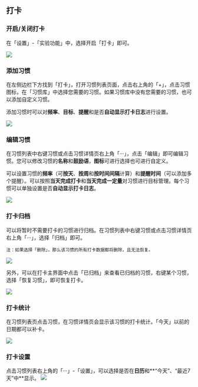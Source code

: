 ## 打卡

### 开启/关闭打卡

在「设置」-「实验功能」中，选择开启「打卡」即可。

![](../images/android/habit/show.png)

### 添加习惯

在左侧边栏下方找到「打卡」，打开习惯列表页面，点击右上角的「+」，点击习惯图标，在「习惯库」中选择您需要的习惯。如果习惯库中没有您需要的习惯，也可以添加自定义习惯。

添加习惯时可以对**频率**、**目标**、**提醒**和是否**自动显示打卡日志**进行设置。


![](../images/android/habit/add.png)

### 编辑习惯

在习惯列表中右键习惯或点击习惯详情页右上角「···」，点击「编辑」即可编辑习惯。您可以修改习惯的**名称**和**鼓励语**，**图标**可进行选择也可进行自定义。

可以设置习惯的**频率**（可**按天**、**按周**和**按时间间隔**计算）和**提醒时间**（可以添加多个提醒）。可以按照**当天完成打卡**和**当天完成一定量**对习惯进行目标管理。每个习惯可以单独设置是否**自动显示打卡日志**。


![](../images/android/habit/edit.png)

### 打卡归档

可以将暂时不需要打卡的习惯进行归档。在习惯列表中右键习惯或点击习惯详情页右上角「···」，选择「归档」即可。

`注：如果选择「删除」，那么该习惯的所有打卡数据都将删除，且无法恢复。`

![](../images/android/habit/archive1.png)

另外，可以在打卡主界面中点击「已归档」来查看已归档的习惯，右键某个习惯，选择「恢复习惯」，即可恢复打卡。

![](../images/android/habit/archive2.png)

### 打卡统计

在习惯列表页点击习惯，在习惯详情页会显示该习惯的打卡统计。「今天」以前的日期都可以补卡。

![](../images/android/habit/statistics.png)

### 打卡设置

点击习惯列表右上角的「···」-「设置」，可以选择是否在**日历**和**“今天”、“最近7天”中**显示。
![](../images/android/habit/settings.png)